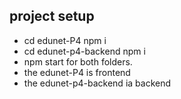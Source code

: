 ## project setup
- cd edunet-P4 npm i
- cd edunet-p4-backend npm i
- npm start for both folders.
- the edunet-P4 is frontend
- the edunet-p4-backend ia backend
